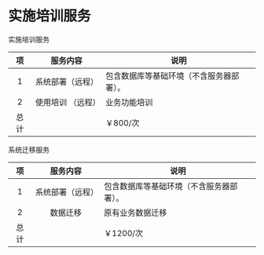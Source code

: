 # 实施培训服务
实施培训服务

|  项  |      服务内容      |                 说明                  |
| :--: | :---------------: | ------------------------------------- |
|  1   |  系统部署（远程）  | 包含数据库等基础环境（不含服务器部署）。  |
|  2   | 使用培训  （远程） | 业务功能培训                            |
| 总计 |                   | ￥800/次                               |

系统迁移服务

|  项  |      服务内容      |                 说明                  |
| :--: | :---------------: | ------------------------------------- |
|  1   |  系统部署（远程）  | 包含数据库等基础环境（不含服务器部署）。  |
|  2   | 数据迁移 | 原有业务数据迁移                          |
| 总计 |                   | ￥1200/次                               |